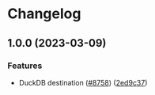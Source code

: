 # Changelog

## 1.0.0 (2023-03-09)


### Features

* DuckDB destination ([#8758](https://github.com/cloudquery/cloudquery/issues/8758)) ([2ed9c37](https://github.com/cloudquery/cloudquery/commit/2ed9c37708d7df595ce633d3b13099c6074086c6))
